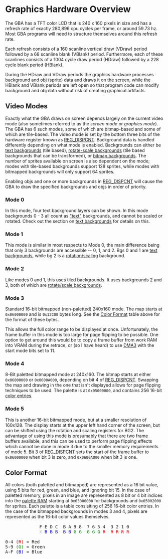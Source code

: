 # Graphics Hardware Overview

The GBA has a TFT color LCD that is 240 x 160 pixels in size and has a refresh rate of exactly 280,896 cpu cycles per frame, or around 59.73 hz. Most GBA programs will need to structure themselves around this refresh rate.

<a id="VBlank"></a>
<a id="VDraw"></a>
<a id="HBlank"></a>
<a id="HDraw"></a>

Each refresh consists of a 160 scanline vertical draw (VDraw) period followed by a 68 scanline blank (VBlank) period. Furthermore, each of these scanlines consists of a 1004 cycle draw period (HDraw) followed by a 228 cycle blank period (HBlank).

During the HDraw and VDraw periods the graphics hardware processes background and obj (sprite) data and draws it on the screen, while the HBlank and VBlank periods are left open so that program code can modify background and obj data without risk of creating graphical artifacts.

## Video Modes

Exactly what the GBA draws on screen depends largely on the current video mode (also sometimes referred to as the _screen mode_ or _graphics mode_). The GBA has 6 such modes, some of which are bitmap-based and some of which are tile-based. The video mode is set by the bottom three bits of the hardware register known as [REG_DISPCNT](registers.md#REG_DISPCNT). Background data is handled differently depending on what mode is enabled. Backgrounds can either be [text backgrounds](backgrounds.md#text-backgrounds) (tile based), [rotate-scale backgrounds](backgrounds.md#scalerotate-backgrounds) (tile based backgrounds that can be transformed), or [bitmap backgrounds](backgrounds.md#bitmapped-backgrounds). The number of sprites available on screen is also dependent on the mode; modes with tile-based backgrounds support 128 sprites, while modes with bitmapped backgrounds will only support 64 sprites.

Enabling objs and one or more backgrounds in [REG_DISPCNT](registers.md#REG_DISPCNT) will cause the GBA to draw the specified backgrounds and objs in order of priority.

### Mode 0

In this mode, four text background layers can be shown. In this mode backgrounds 0 - 3 all count as ["text"](backgrounds.md#text-backgrounds) backgrounds, and cannot be scaled or rotated. Check out the section on [text backgrounds](backgrounds.md#text-backgrounds) for details on this.

### Mode 1

This mode is similar in most respects to Mode 0, the main difference being that only 3 backgrounds are accessible -- 0, 1, and 2. Bgs 0 and 1 are [text backgrounds](backgrounds.md#text-backgrounds), while bg 2 is a [rotation/scaling](backgrounds.md#scalerotate-backgrounds) background.

### Mode 2

Like modes 0 and 1, this uses tiled backgrounds. It uses backgrounds 2 and 3, both of which are [rotate/scale backgrounds](backgrounds.md#scalerotate-backgrounds).

### Mode 3

Standard 16-bit bitmapped (non-paletted) 240x160 mode. The map starts at `0x06000000` and is `0x12C00` bytes long. See the [Color Format](#color-format) table above for the format of these bytes.

This allows the full color range to be displayed at once. Unfortunately, the frame buffer in this mode is too large for page flipping to be possible. One option to get around this would be to copy a frame buffer from work RAM into VRAM during the retrace, or (so I have heard) to use [DMA3](registers.md#REG_DMA3CNT) with the start mode bits set to 11.

### Mode 4

8-Bit paletted bitmapped mode at 240x160. The bitmap starts at either `0x06000000` or `0x0600A000`, depending on bit 4 of [REG_DISPCNT](registers.md#REG_DISPCNT). Swapping the map and drawing in the one that isn't displayed allows for page flipping techniques to be used. The palette is at `0x05000000`, and contains 256 16-bit [color entries](#color-format).

### Mode 5

This is another 16-bit bitmapped mode, but at a smaller resolution of 160x128. The display starts at the upper left hand corner of the screen, but can be shifted using the rotation and scaling registers for BG2. The advantage of using this mode is presumably that there are two frame buffers available, and this can be used to perform page flipping effects which cannot be done in mode 3 due to the smaller memory requirements of mode 5. Bit 3 of [REG_DISPCNT](registers.md#REG_DISPCNT) sets the start of the frame buffer to `0x06000000` when bit 3 is zero, and `0x0600A000` when bit 3 is one.

## Color Format

All colors (both paletted and bitmapped) are represented as a 16 bit value, using 5 bits for red, green, and blue, and ignoring bit 15. In the case of paletted memory, pixels in an image are represented as 8 bit or 4 bit indices into the [palette RAM](#Palette) starting at `0x05000000` for backgrounds and `0x05002000` for sprites. Each palette is a table consisiting of 256 16-bit color entries. In the case of the bitmapped backgrounds in modes 3 and 4, pixels are represented as the 16-bit color values themselves.

<html>
<PRE style="width: min-content; margin: 16px auto">F E D C  B A 9 8  7 6 5 4  3 2 1 0
<FONT COLOR="#BBBBBB">X</FONT> <FONT COLOR="#0000DD">B B B  B B</FONT> <FONT COLOR="#008800">G G  G G G</FONT> <FONT
COLOR="#DD0000">R  R R R R</FONT></PRE>
<PRE>0-4 <FONT COLOR="#DD0000">(R)</FONT> = Red
5-9 <FONT COLOR="#008800">(G)</FONT> = Green
A-F <FONT COLOR="#0000DD">(B)</FONT> = Blue</PRE>
</html>
